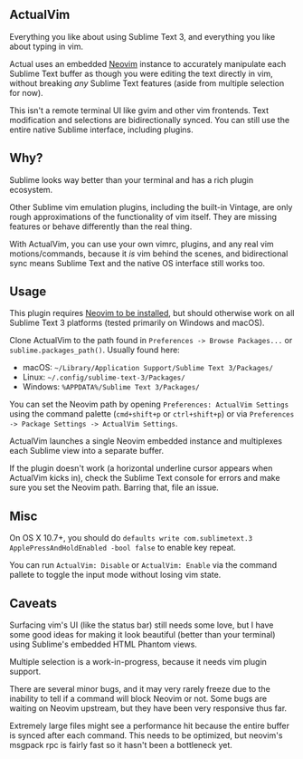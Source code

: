 ActualVim
----

Everything you like about using Sublime Text 3, and everything you like about typing in vim.

Actual uses an embedded [Neovim](https://neovim.io/) instance to accurately manipulate each Sublime Text buffer as though
you were editing the text directly in vim, without breaking *any* Sublime Text features (aside from multiple selection for now).

This isn't a remote terminal UI like gvim and other vim frontends.
Text modification and selections are bidirectionally synced. You can still use the entire native Sublime interface, including plugins.

Why?
----

Sublime looks way better than your terminal and has a rich plugin ecosystem.

Other Sublime vim emulation plugins, including the built-in Vintage, are only rough approximations of the functionality of vim itself.
They are missing features or behave differently than the real thing.

With ActualVim, you can use your own vimrc, plugins, and any real vim motions/commands, because it *is* vim behind the scenes,
and bidirectional sync means Sublime Text and the native OS interface still works too.

Usage
----

This plugin requires [Neovim to be installed](https://neovim.io/), but should otherwise work on all Sublime Text 3 platforms (tested primarily on Windows and macOS).

Clone ActualVim to the path found in `Preferences -> Browse Packages...` or `sublime.packages_path()`. Usually found here:

- macOS: `~/Library/Application Support/Sublime Text 3/Packages/`
- Linux: `~/.config/sublime-text-3/Packages/`
- Windows: `%APPDATA%/Sublime Text 3/Packages/`

You can set the Neovim path by opening `Preferences: ActualVim Settings` using the command palette
(`cmd+shift+p` or `ctrl+shift+p`) or via `Preferences -> Package Settings -> ActualVim Settings`.

ActualVim launches a single Neovim embedded instance and multiplexes each Sublime view into a separate buffer.

If the plugin doesn't work (a horizontal underline cursor appears when ActualVim kicks in), check the Sublime Text console for errors and make sure you set the Neovim path.
Barring that, file an issue.

Misc
----

On OS X 10.7+, you should do `defaults write com.sublimetext.3 ApplePressAndHoldEnabled -bool false` to enable key repeat.

You can run `ActualVim: Disable` or `ActualVim: Enable` via the command pallete to toggle the input mode without losing vim state.

Caveats
----

Surfacing vim's UI (like the status bar) still needs some love, but I have some good ideas for making it look beautiful (better than your terminal)
using Sublime's embedded HTML Phantom views.

Multiple selection is a work-in-progress, because it needs vim plugin support.

There are several minor bugs, and it may very rarely freeze due to the inability to tell if a command will block Neovim or not.
Some bugs are waiting on Neovim upstream, but they have been very responsive thus far.

Extremely large files might see a performance hit because the entire buffer is synced after each command. This needs to be optimized, but neovim's
msgpack rpc is fairly fast so it hasn't been a bottleneck yet.
